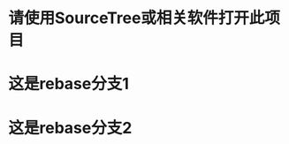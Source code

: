 <!--
 * @Author: yangrongxin
 * @Date: 2022-09-28 22:12:23
 * @LastEditors: yangrongxin
 * @LastEditTime: 2022-09-28 23:24:14
-->
# 请使用SourceTree或相关软件打开此项目

# 这是rebase分支1

# 这是rebase分支2

